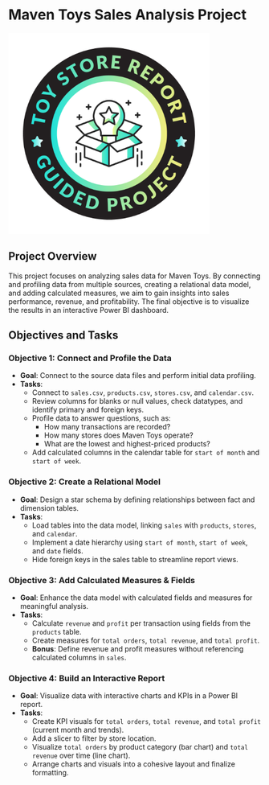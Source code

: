 # Maven Toys Sales Analysis Project

![Project Completion Badge](images/toy-badge.png)

## Project Overview
This project focuses on analyzing sales data for Maven Toys. By connecting and profiling data from multiple sources, creating a relational data model, and adding calculated measures, we aim to gain insights into sales performance, revenue, and profitability. The final objective is to visualize the results in an interactive Power BI dashboard.

## Objectives and Tasks

### Objective 1: Connect and Profile the Data
- **Goal**: Connect to the source data files and perform initial data profiling.
- **Tasks**:
  - Connect to `sales.csv`, `products.csv`, `stores.csv`, and `calendar.csv`.
  - Review columns for blanks or null values, check datatypes, and identify primary and foreign keys.
  - Profile data to answer questions, such as:
    - How many transactions are recorded?
    - How many stores does Maven Toys operate?
    - What are the lowest and highest-priced products?
  - Add calculated columns in the calendar table for `start of month` and `start of week`.

### Objective 2: Create a Relational Model
- **Goal**: Design a star schema by defining relationships between fact and dimension tables.
- **Tasks**:
  - Load tables into the data model, linking `sales` with `products`, `stores`, and `calendar`.
  - Implement a date hierarchy using `start of month`, `start of week`, and `date` fields.
  - Hide foreign keys in the sales table to streamline report views.

### Objective 3: Add Calculated Measures & Fields
- **Goal**: Enhance the data model with calculated fields and measures for meaningful analysis.
- **Tasks**:
  - Calculate `revenue` and `profit` per transaction using fields from the `products` table.
  - Create measures for `total orders`, `total revenue`, and `total profit`.
  - **Bonus**: Define revenue and profit measures without referencing calculated columns in `sales`.

### Objective 4: Build an Interactive Report
- **Goal**: Visualize data with interactive charts and KPIs in a Power BI report.
- **Tasks**:
  - Create KPI visuals for `total orders`, `total revenue`, and `total profit` (current month and trends).
  - Add a slicer to filter by store location.
  - Visualize `total orders` by product category (bar chart) and `total revenue` over time (line chart).
  - Arrange charts and visuals into a cohesive layout and finalize formatting.

